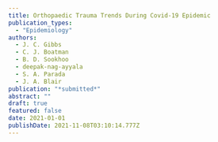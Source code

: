 ```yaml
---
title: Orthopaedic Trauma Trends During Covid-19 Epidemic
publication_types:
  - "Epidemiology"
authors:
  - J. C. Gibbs
  - C. J. Boatman
  - B. D. Sookhoo
  - deepak-nag-ayyala
  - S. A. Parada
  - J. A. Blair
publication: "*submitted*"
abstract: ""
draft: true
featured: false
date: 2021-01-01
publishDate: 2021-11-08T03:10:14.777Z
---
```

